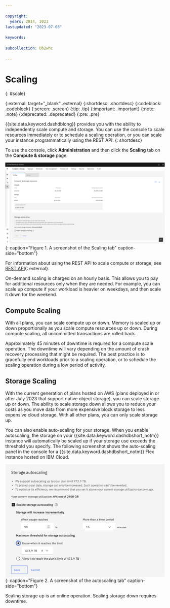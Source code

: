 ```yaml
---

copyright:
  years: 2014, 2023
lastupdated: "2023-07-08"

keywords:

subcollection: Db2whc

---
```


# Scaling

{: #scale}

<!-- Attribute definitions -->
{:external: target="_blank" .external}
{:shortdesc: .shortdesc}
{:codeblock: .codeblock}
{:screen: .screen}
{:tip: .tip}
{:important: .important}
{:note: .note}
{:deprecated: .deprecated}
{:pre: .pre}

{{site.data.keyword.dashdblong}} provides you with the ability to independently scale compute and storage. You can use the console to scale resources immediately or to schedule a scaling operation, or you can scale your instance programmatically using the REST API.
{: shortdesc}

To use the console, click **Administration** and then click the **Scaling** tab on the **Compute & storage** page.

![View of the web console Scaling tab](images/scaling1.png){: caption="Figure 1. A screenshot of the Scaling tab" caption-side="bottom"}

For information about using the REST API to scale compute or storage, see [REST API](https://cloud.ibm.com/apidocs/db2-warehouse-on-cloud){: external}.

On-demand scaling is charged on an hourly basis. This allows you to pay for additional resources only when they are needed. For example, you can scale up compute if your workload is heavier on weekdays, and then scale it down for the weekend.

<!--![View of the web console Scaling tab in edit mode](images/scale_instance.png)-->

## Compute Scaling

With all plans, you can scale compute up or down. Memory is scaled up or down proportionally as you scale compute resources up or down.
During compute scaling, all uncommitted transactions are rolled back. 

Approximately 45 minutes of downtime is required for a compute scale operation. The downtime will vary depending on the amount of crash recovery processing that might be required. The best practice is to gracefully end workloads prior to a scaling operation, or to schedule the scaling operation during a low period of activity.

## Storage Scaling

With the current generation of plans hosted on AWS (plans deployed in or after July 2023 that support native object storage), you can scale storage up or down. The ability to scale storage down allows you to reduce your costs as you move data from more expensive block storage to less expensive cloud storage. With all other plans, you can only scale storage up.

You can also enable auto-scaling for your storage. When you enable autoscaling, the storage on your {{site.data.keyword.dashdbshort_notm}} instance will automatically be scaled up if your storage use exceeds the threshold you specify. The following screenshot shows the auto-scaling panel in the console for a {{site.data.keyword.dashdbshort_notm}} Flex instance hosted on IBM Cloud.

![Storage autoscaling tab](images/scaling2.png){: caption="Figure 2. A screenshot of the autoscaling tab" caption-side="bottom"}

Scaling storage up is an online operation. Scaling storage down requires downtime.
